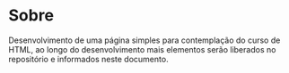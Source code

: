 # Sobre
Desenvolvimento de uma página simples para contemplação do curso de HTML, ao longo do desenvolvimento mais elementos serão liberados no repositório e informados neste documento.
